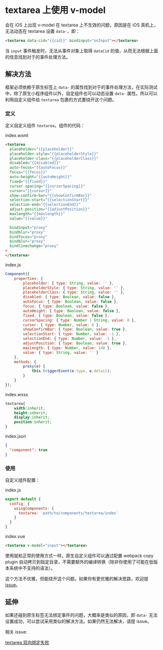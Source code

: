 # textarea 上使用 v-model

会在 iOS 上出现 v-model 在 textarea 上不生效的问题，原因是在 iOS 真机上，无法动态在 textarea 设置 `data-`，即：

```html
<textarea data-cid="{{cid}}" bindinput="onInput"></textarea>
```

当 `input` 事件触发时，无法从事件对象上取得 `dataCid` 的值，从而无法根据上面的信息找到对于的事件处理方法。

## 解决方法

框架必须依赖于原生标签上 `data-` 的属性找到对于的事件处理方法，在实际测试中，除了原生小程序组件以外，自定组件也可以动态设置 `data-` 属性。所以可以利用自定义组件给 `textarea` 包裹的方式要绕开这个问题。

### 定义

定义自定义组件 `textarea`，组件的代码：

index.wxml

```html
<textarea
  placeholder="{{placeholder}}"
  placeholder-style="{{placeholderStyle}}"
  placeholder-class="{{placeholderClass}}"
  disabled="{{disabled}}"
  auto-focus="{{autoFocus}}"
  focus="{{focus}}"
  auto-height="{{autoHeight}}"
  fixed="{{fixed}}"
  cursor-spacing="{{cursorSpacing}}"
  cursor="{{cursor}}"
  show-confirm-bar="{{showConfirmBar}}"
  selection-start="{{selectionStart}}"
  selection-end="{{selectionEnd}}"
  adjust-position="{{adjustPosition}}"
  maxlength="{{maxlength}}"
  value="{{value}}"

  bindinput="proxy"
  bindblur="proxy"
  bindfocus="proxy"
  bindblur="proxy"
  bindlinechange="proxy"
>
</textarea>
```

index.js

```javascript
Component({
    properties: {
        placeholder: { type: String, value: '' },
        placeholderStyle: { type: String, value: '' },
        placeholderClass: { type: String, value: '' },
        disabled: { type: Boolean, value: false },
        autoFocus: { type: Boolean, value: false },
        focus: { type: Boolean, value: false },
        autoHeight: { type: Boolean, value: false },
        fixed: { type: Boolean, value: false },
        cursorSpacing: { type: Number | String, value: 0 },
        cursor: { type: Number, value: 0 },
        showConfirmBar: { type: Boolean, value: true },
        selectionStart: { type: Number, value: -1 },
        selectionEnd: { type: Number, value: -1 },
        adjustPosition: { type: Boolean, value: true },
        maxlength: { type: Number, value: 140 },
        value: { type: String, value: '' }
    },
    methods: {
        proxy(e) {
            this.triggerEvent(e.type, e.detail);
        }
    }
});
```

index.wxss

```css
textarea{
	width:inherit;
	height:inherit;
	display:inherit;
	position:inherit;
}
```

index.json

```json
{
  "component": true
}
```

### 使用

自定义组件配置：

index.js

```javascript
export default {
  config: {
    usingComponents: {
      textarea: 'path/to/components/textarea/index'
    }
  }
}
```

index.vue

```html
<textarea v-model="input"></textarea>
```

使用就和正常的使用方式一样。原生自定义组件可以通过配置 webpack copy plugin 自动拷贝到指定目录，不需要额外的编译转换（除非你使用了可能在低版本系统中不支持的语法）。

这个方法不优雅，但能绕开这个问题。如果你有更优雅的解决思路，欢迎提 [issue](https://github.com/kaola-fed/megalo/issues/)。

## 延伸

如果还碰到原生标签无法绑定事件的问题，大概率是类似的原因，即 `data-` 无法设置成功，可以尝试采用类似的解决方法。如果仍然无法解决，请提 issue。

相关 issue:

[textarea 双向绑定失败](https://github.com/kaola-fed/megalo/issues/113)
